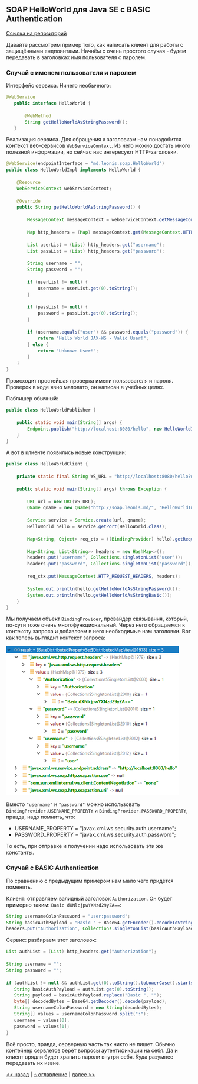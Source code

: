 ## SOAP HelloWorld для Java SE с BASIC Authentication

[Ссылка на репозиторий](./soap-java-se-password-auth)

Давайте рассмотрим пример того, как написать клиент для работы с защищёнными ендпоинтами.
Начнём с очень простого случая - будем передавать в заголовках имя пользователя с паролем.

### Случай с именем пользователя и паролем

Интерфейс сервиса. Ничего необычного:

```java
@WebService
   public interface HelloWorld {
   
       @WebMethod
       String getHelloWorldAsStringPassword();
   }
```

Реализация сервиса. Для обращения к заголовкам нам понадобится контекст веб-сервисов `WebServiceContext`.
Из него можно достать много полезной информации, но сейчас нас интересуют HTTP-заголовки.

```java
@WebService(endpointInterface = "md.leonis.soap.HelloWorld")
public class HelloWorldImpl implements HelloWorld {

    @Resource
    WebServiceContext webServiceContext;

    @Override
    public String getHelloWorldAsStringPassword() {

        MessageContext messageContext = webServiceContext.getMessageContext();

        Map http_headers = (Map) messageContext.get(MessageContext.HTTP_REQUEST_HEADERS);

        List userList = (List) http_headers.get("username");
        List passList = (List) http_headers.get("password");

        String username = "";
        String password = "";

        if (userList != null) {
            username = userList.get(0).toString();
        }

        if (passList != null) {
            password = passList.get(0).toString();
        }

        if (username.equals("user") && password.equals("password")) {
            return "Hello World JAX-WS - Valid User!";
        } else {
            return "Unknown User!";
        }
    }
}
```

Происходит простейшая проверка имени пользователя и пароля. Проверок в коде явно маловато, он написан в учебных целях.

Паблишер обычный:

```java
public class HelloWorldPublisher {

    public static void main(String[] args) {
        Endpoint.publish("http://localhost:8080/hello", new HelloWorldImpl());
    }
}
```

А вот в клиенте появились новые конструкции:

```java
public class HelloWorldClient {

    private static final String WS_URL = "http://localhost:8080/hello?wsdl";

    public static void main(String[] args) throws Exception {

        URL url = new URL(WS_URL);
        QName qname = new QName("http://soap.leonis.md/", "HelloWorldImplService");

        Service service = Service.create(url, qname);
        HelloWorld hello = service.getPort(HelloWorld.class);

        Map<String, Object> req_ctx = ((BindingProvider) hello).getRequestContext();

        Map<String, List<String>> headers = new HashMap<>();
        headers.put("username", Collections.singletonList("user"));
        headers.put("password", Collections.singletonList("password"));

        req_ctx.put(MessageContext.HTTP_REQUEST_HEADERS, headers);

        System.out.println(hello.getHelloWorldAsStringPassword());
        System.out.println(hello.getHelloWorldAsStringBasic());
    }
}
```

Мы получаем объект `BindingProvider`, провайдер связывания, который, по-сути тоже очень многофункциональный.
Через него обращаемся к контексту запроса и добавляем в него необходимые нам заголовки.
Вот как теперь выглядит контекст запроса:

![Request Context](req_ctx.png "Request Context")

Вместо `"username"` и `"password"` можно использовать `BindingProvider.USERNAME_PROPERTY` и `BindingProvider.PASSWORD_PROPERTY`, правда,
надо помнить, что:

* USERNAME_PROPERTY = "javax.xml.ws.security.auth.username";
* PASSWORD_PROPERTY = "javax.xml.ws.security.auth.password";

То есть, при отправке и получении надо использовать эти же константы.

### Случай с BASIC Authentication 

По сравнению с предыдущим примером нам мало чего придётся поменять.

Клиент: отправляем валидный заголовок `Authorization`. Он будет примерно таким: `Basic dXNlcjpwYXNzd29yZA==`:

```java
String usernameColonPassword = "user:password";
String basicAuthPayload = "Basic " + Base64.getEncoder().encodeToString(usernameColonPassword.getBytes());
headers.put("Authorization", Collections.singletonList(basicAuthPayload));
```

Сервис: разбираем этот заголовок:

```java
List authList = (List) http_headers.get("Authorization");

String username = "";
String password = "";

if (authList != null && authList.get(0).toString().toLowerCase().startsWith("basic")) {
   String basicAuthPayload = authList.get(0).toString();
   String payload = basicAuthPayload.replace("Basic ", "");
   byte[] decodedBytes = Base64.getDecoder().decode(payload);
   String usernameColonPassword = new String(decodedBytes);
   String[] values = usernameColonPassword.split(":");
   username = values[0];
   password = values[1];
}
```

Всё просто, правда, серверную часть так никто не пишет. Обычно контейнер сервлетов берёт вопросы аутентификации на себя.
Да и клиент врядли будет хранить пароли внутри себя. Куда разумнее передавать их извне.

[<< назад](chapter-5.md) | [⌂ оглавление](../README.md) | [далее >>](chapter-7.md)